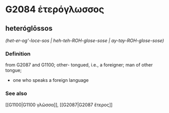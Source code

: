 # G2084 ἑτερόγλωσσος

## heteróglōssos

_(het-er-og'-loce-sos | heh-teh-ROH-glose-sose | ay-tay-ROH-glose-sose)_

### Definition

from G2087 and G1100; other- tongued, i.e., a foreigner; man of other tongue; 

- one who speaks a foreign language

### See also

[[G1100|G1100 γλῶσσα]], [[G2087|G2087 ἕτερος]]
